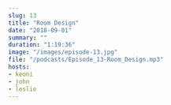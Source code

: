 ```yaml
---
slug: 13 
title: "Room Design"
date: "2018-09-01"
summary: ""
duration: "1:19:36"
image: "/images/episode-13.jpg"
file: "/podcasts/Episode_13-Room_Design.mp3"
hosts:
- keoni
- john
- leslie
---
```

